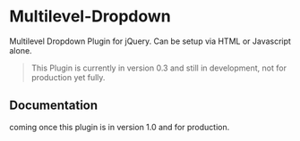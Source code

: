 # Multilevel-Dropdown
Multilevel Dropdown Plugin for jQuery. Can be setup via HTML or Javascript alone.

>This Plugin is currently in version 0.3 and still in development, not for production yet fully.


## Documentation
coming once this plugin is in version 1.0 and for production.
